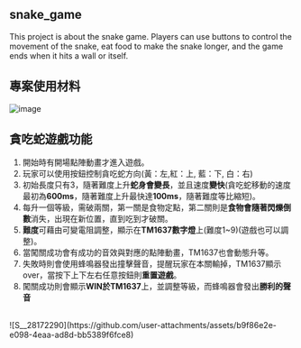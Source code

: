 ## snake_game
This project is about the snake game. Players can use buttons to control the movement of the snake, eat food to make the snake longer, and the game ends when it hits a wall or itself.
## 專案使用材料
![image](https://github.com/user-attachments/assets/0fbd7216-7219-4755-bfde-c83c447df9f9)
## 貪吃蛇遊戲功能
1. 開始時有開場點陣動畫才進入遊戲。  
2. 玩家可以使用按鈕控制貪吃蛇方向(黃：左,紅：上, 藍：下, 白：右)  
3. 初始長度只有3，隨著難度上升**蛇身會變長**，並且速度**變快**(貪吃蛇移動的速度最初為**600ms**，隨著難度上升最快達**100ms**，隨著難度等比縮短)。  
4. 每升一個等級，需破兩關，第一關是食物定點，第二關則是**食物會隨著閃爍倒數**消失，出現在新位置，直到吃到才破關。  
5. **難度**可藉由可變電阻調整，顯示在**TM1637數字燈**上(難度1~9)(遊戲也可以調整)。  
6. 當闖關成功會有成功的音效與對應的點陣動畫，TM1637也會動態升等。  
7. 失敗時則會使用蜂鳴器發出撞擊聲音，提醒玩家在本關輸掉，TM1637顯示over，當按下上下左右任意按鈕則**重置遊戲**。  
8. 闖關成功則會顯示**WIN於TM1637**上，並調整等級，而蜂鳴器會發出**勝利的聲音**  
<br>
![S__28172290](https://github.com/user-attachments/assets/b9f86e2e-e098-4eaa-ad8d-bb5389f6fce8)
